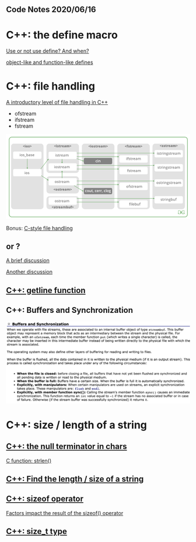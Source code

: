 Code Notes 
2020/06/16 
--- 

# C++: the define macro
[Use or not use define? And when?](https://stackoverflow.com/a/10261933/11240780)

[object-like and function-like defines](https://zh.cppreference.com/w/cpp/preprocessor/replace)

# C++: file handling
[A introductory level of file handling in C++](http://www.cplusplus.com/doc/tutorial/files/)
- ofstream 
- ifstream 
- fstream 

![](cpp/stream_derivation_graph.png)

Bonus: [C-style file handling](http://www.cplusplus.com/reference/cstdio/)

## <cstdio> or <iostream>?
[A brief discussion](https://qr.ae/pNKYne)

[Another discussion](https://qr.ae/pNKYvR)

## [C++: getline function](http://www.cplusplus.com/reference/string/string/getline/)

## C++: Buffers and Synchronization
![](cpp/buffers_and_synchronization.png)

# C++: size / length of a string
## [C++: the null terminator in chars](https://stackoverflow.com/a/43424642/11240780)
[C function: strlen()](http://www.cplusplus.com/reference/cstring/strlen/)

## [C++: Find the length / size of a string](https://www.geeksforgeeks.org/5-different-methods-find-length-string-c/)

## [C++: sizeof operator](https://en.cppreference.com/w/cpp/language/sizeof)
[Factors impact the result of the sizeof() operator](https://www.cprogramming.com/tutorial/size_of_class_object.html)

## [C++: size_t type](https://en.cppreference.com/w/cpp/types/size_t)

## 
